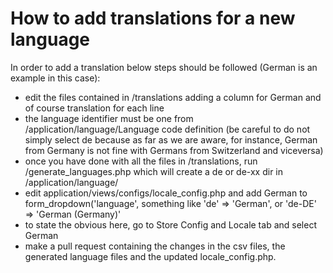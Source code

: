 # How to add translations for a new language 

In order to add a translation below steps should be followed (German is an example in this case):

- edit the files contained in /translations adding a column for German and of course translation for each line
- the language identifier must be one from /application/language/Language code definition (be careful to do not simply select de because as far as we are aware, for instance, German from Germany is not fine with Germans from Switzerland and viceversa)
- once you have done with all the files in /translations, run /generate_languages.php which will create a de or de-xx dir in /application/language/
- edit application/views/configs/locale_config.php and add German to form_dropdown('language', something like 'de' => 'German', or 'de-DE' => 'German (Germany)'
- to state the obvious here, go to Store Config and Locale tab and select German
- make a pull request containing the changes in the csv files, the generated language files and the updated locale_config.php.
